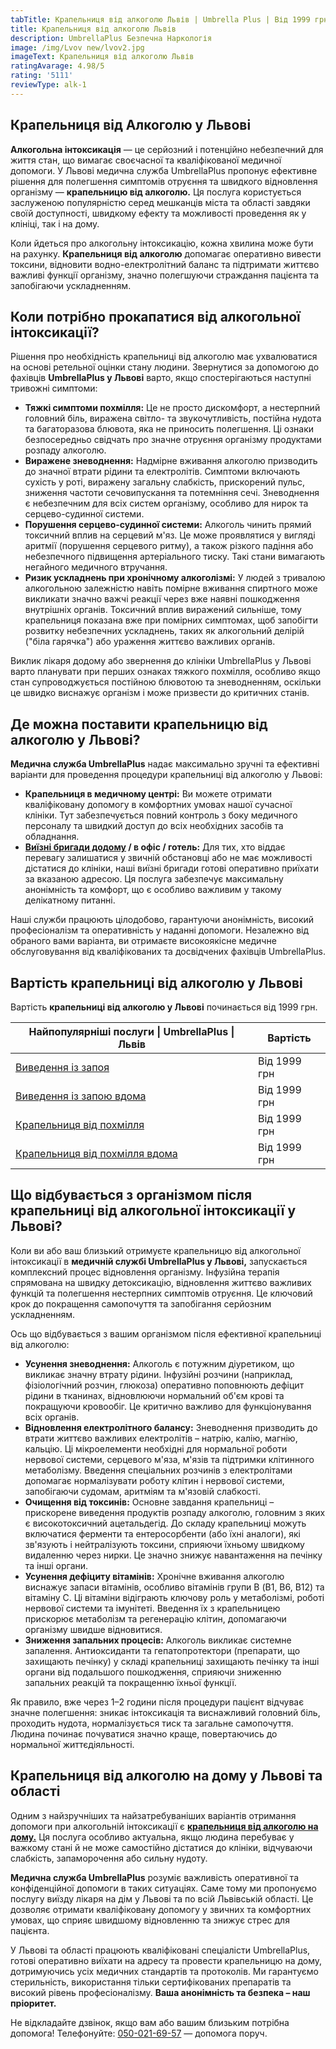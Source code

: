 ```yaml
---
tabTitle: Крапельниця від алкоголю Львів | Umbrella Plus | Від 1999 грн
title: Крапельниця від алкоголю Львів
description: UmbrellaPlus Безпечна Наркологія
image: /img/Lvov new/lvov2.jpg
imageText: Крапельниця від алкоголю Львів
ratingAvarage: 4.98/5
rating: '5111'
reviewType: alk-1
---
```


## Крапельниця від Алкоголю у Львові

**Алкогольна інтоксикація** — це серйозний і потенційно небезпечний для життя стан, що вимагає своєчасної та кваліфікованої медичної допомоги. У Львові медична служба UmbrellaPlus пропонує ефективне рішення для полегшення симптомів отруєння та швидкого відновлення організму — **крапельницю від алкоголю.** Ця послуга користується заслуженою популярністю серед мешканців міста та області завдяки своїй доступності, швидкому ефекту та можливості проведення як у клініці, так і на дому.

Коли йдеться про алкогольну інтоксикацію, кожна хвилина може бути на рахунку. **Крапельниця від алкоголю** допомагає оперативно вивести токсини, відновити водно-електролітний баланс та підтримати життєво важливі функції організму, значно полегшуючи страждання пацієнта та запобігаючи ускладненням.

## Коли потрібно прокапатися від алкогольної інтоксикації?

Рішення про необхідність крапельниці від алкоголю має ухвалюватися на основі ретельної оцінки стану людини. Звернутися за допомогою до фахівців **UmbrellaPlus у Львові** варто, якщо спостерігаються наступні тривожні симптоми:

* **Тяжкі симптоми похмілля:** Це не просто дискомфорт, а нестерпний головний біль, виражена світло- та звукочутливість, постійна нудота та багаторазова блювота, яка не приносить полегшення. Ці ознаки безпосередньо свідчать про значне отруєння організму продуктами розпаду алкоголю.
* **Виражене зневоднення:** Надмірне вживання алкоголю призводить до значної втрати рідини та електролітів. Симптоми включають сухість у роті, виражену загальну слабкість, прискорений пульс, зниження частоти сечовипускання та потемніння сечі. Зневоднення є небезпечним для всіх систем організму, особливо для нирок та серцево-судинної системи.
* **Порушення серцево-судинної системи:** Алкоголь чинить прямий токсичний вплив на серцевий м'яз. Це може проявлятися у вигляді аритмії (порушення серцевого ритму), а також різкого падіння або небезпечного підвищення артеріального тиску. Такі стани вимагають негайного медичного втручання.
* **Ризик ускладнень при хронічному алкоголізмі:** У людей з тривалою алкогольною залежністю навіть помірне вживання спиртного може викликати значно важчі реакції через вже наявні пошкодження внутрішніх органів. Токсичний вплив виражений сильніше, тому крапельниця показана вже при помірних симптомах, щоб запобігти розвитку небезпечних ускладнень, таких як алкогольний делірій ("біла гарячка") або ураження життєво важливих органів.

Виклик лікаря додому або звернення до клініки UmbrellaPlus у Львові варто планувати при перших ознаках тяжкого похмілля, особливо якщо стан супроводжується постійною блювотою та зневодненням, оскільки це швидко виснажує організм і може призвести до критичних станів.

## Де можна поставити крапельницю від алкоголю у Львові?

**Медична служба UmbrellaPlus** надає максимально зручні та ефективні варіанти для проведення процедури крапельниці від алкоголю у Львові:

* **Крапельниця в медичному центрі:** Ви можете отримати кваліфіковану допомогу в комфортних умовах нашої сучасної клініки. Тут забезпечується повний контроль з боку медичного персоналу та швидкий доступ до всіх необхідних засобів та обладнання.
* **[Виїзні бригади додому](https://umbrella-plus.com.ua/uk/lviv/kapelnica_ot_alkogola_na-domy-lv%D1%96v/) / в офіс / готель:** Для тих, хто віддає перевагу залишатися у звичній обстановці або не має можливості дістатися до клініки, наші виїзні бригади готові оперативно приїхати за вказаною адресою. Ця послуга забезпечує максимальну анонімність та комфорт, що є особливо важливим у такому делікатному питанні.

Наші служби працюють цілодобово, гарантуючи анонімність, високий професіоналізм та оперативність у наданні допомоги. Незалежно від обраного вами варіанта, ви отримаєте високоякісне медичне обслуговування від кваліфікованих та досвідчених фахівців UmbrellaPlus.

## Вартість крапельниці від алкоголю у Львові

Вартість **крапельниці від алкоголю у Львові** починається від 1999 грн.

| Найпопулярніші послуги \| UmbrellaPlus \| Львів                      | Вартість     |
| -------------------------------------------------------------------- | ------------ |
| [Виведення із запоя](vivod-iz-zapoia-lvov-ua)                        | Від 1999 грн |
| [Виведення із запою вдома](Vivod-iz-zapoia-na-domy-lvіv-ua)          | Від 1999 грн |
| [Крапельниця від похмілля](Kapelnica_ot_alkogola_lvov)               | Від 1999 грн |
| [Крапельниця від похмілля вдома](Kapelnica_ot_alkogola_na-domy-lvіv) | Від 1999 грн |

## Що відбувається з організмом після крапельниці від алкогольної інтоксикації у Львові?

Коли ви або ваш близький отримуєте крапельницю від алкогольної інтоксикації в **медичній службі UmbrellaPlus у Львові,** запускається комплексний процес відновлення організму. Інфузійна терапія спрямована на швидку детоксикацію, відновлення життєво важливих функцій та полегшення нестерпних симптомів отруєння. Це ключовий крок до покращення самопочуття та запобігання серйозним ускладненням.

Ось що відбувається з вашим організмом після ефективної крапельниці від алкоголю:

* **Усунення зневоднення:** Алкоголь є потужним діуретиком, що викликає значну втрату рідини. Інфузійні розчини (наприклад, фізіологічний розчин, глюкоза) оперативно поповнюють дефіцит рідини в тканинах, відновлюючи нормальний об'єм крові та покращуючи кровообіг. Це критично важливо для функціонування всіх органів.
* **Відновлення електролітного балансу:** Зневоднення призводить до втрати життєво важливих електролітів – натрію, калію, магнію, кальцію. Ці мікроелементи необхідні для нормальної роботи нервової системи, серцевого м'яза, м'язів та підтримки клітинного метаболізму. Введення спеціальних розчинів з електролітами допомагає нормалізувати роботу клітин і нервової системи, запобігаючи судомам, аритміям та м'язовій слабкості.
* **Очищення від токсинів:** Основне завдання крапельниці – прискорене виведення продуктів розпаду алкоголю, головним з яких є високотоксичний ацетальдегід. До складу крапельниці можуть включатися ферменти та ентеросорбенти (або їхні аналоги), які зв'язують і нейтралізують токсини, сприяючи їхньому швидкому видаленню через нирки. Це значно знижує навантаження на печінку та інші органи.
* **Усунення дефіциту вітамінів:** Хронічне вживання алкоголю виснажує запаси вітамінів, особливо вітамінів групи B (В1, В6, В12) та вітаміну С. Ці вітаміни відіграють ключову роль у метаболізмі, роботі нервової системи та імунітеті. Введення їх з крапельницею прискорює метаболізм та регенерацію клітин, допомагаючи організму швидше відновитися.
* **Зниження запальних процесів:** Алкоголь викликає системне запалення. Антиоксиданти та гепатопротектори (препарати, що захищають печінку) у складі крапельниці захищають печінку та інші органи від подальшого пошкодження, сприяючи зниженню запальних реакцій та покращенню їхньої функції.

Як правило, вже через 1–2 години після процедури пацієнт відчуває значне полегшення: зникає інтоксикація та виснажливий головний біль, проходить нудота, нормалізується тиск та загальне самопочуття. Людина починає почуватися значно краще, повертаючись до нормальної життєдіяльності.

## Крапельниця від алкоголю на дому у Львові та області

Одним з найзручніших та найзатребуваніших варіантів отримання допомоги при алкогольній інтоксикації є **[крапельниця від алкоголю на дому.](https://umbrella-plus.com.ua/uk/lviv/vivod-iz-zapoia-na-domy-lv%D1%96v-ua/)** Ця послуга особливо актуальна, якщо людина перебуває у важкому стані й не може самостійно дістатися до клініки, відчуваючи слабкість, запаморочення або сильну нудоту.

**Медична служба UmbrellaPlus** розуміє важливість оперативної та конфіденційної допомоги в таких ситуаціях. Саме тому ми пропонуємо послугу виїзду лікаря на дім у Львові та по всій Львівській області. Це дозволяє отримати кваліфіковану допомогу у звичних та комфортних умовах, що сприяє швидшому відновленню та знижує стрес для пацієнта.

У Львові та області працюють кваліфіковані спеціалісти UmbrellaPlus, готові оперативно виїхати на адресу та провести крапельницю на дому, дотримуючись усіх медичних стандартів та протоколів. Ми гарантуємо стерильність, використання тільки сертифікованих препаратів та високий рівень професіоналізму. **Ваша анонімність та безпека – наш пріоритет.**

Не відкладайте дзвінок, якщо вам або вашим близьким потрібна допомога! Телефонуйте: [050-021-69-57](tel:0500216957) — допомога поруч.
